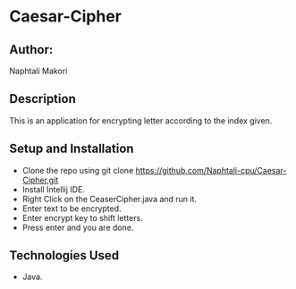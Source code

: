 # Caesar-Cipher
## Author:
Naphtali Makori

## Description
This is an application for encrypting letter according to the index given.

## Setup and Installation

* Clone the repo using git clone https://github.com/Naphtali-cpu/Caesar-Cipher.git
* Install Intellij IDE.
* Right Click on the CeaserCipher.java and run it.
* Enter text to be encrypted.
* Enter encrypt key to shift letters.
* Press enter and you are done.

## Technologies Used

* Java.
